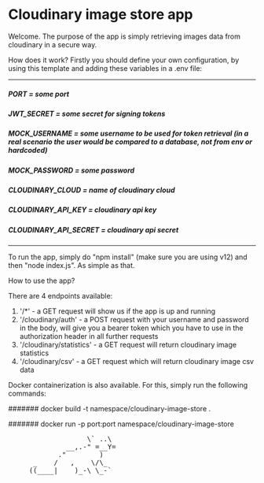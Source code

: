 # Cloudinary image store app


Welcome. The purpose of the app is simply retrieving images 
data from cloudinary in a secure way.

How does it work? 
Firstly you should define your own configuration, by using this template and adding these variables in a .env file:

-------------------------------

##### PORT = some port
##### JWT_SECRET = some secret for signing tokens
##### MOCK_USERNAME = some username to be used for token retrieval (in a real scenario the user would be compared to a database, not from env or hardcoded)
##### MOCK_PASSWORD = some password
##### CLOUDINARY_CLOUD = name of cloudinary cloud
##### CLOUDINARY_API_KEY = cloudinary api key
##### CLOUDINARY_API_SECRET = cloudinary api secret

-------------------------------
To run the app, simply do "npm install" (make sure you are using v12) and then "node index.js". As simple as that.

How to use the app? 

There are 4 endpoints available:
 1. '/*' - a GET request will show us if the app is up and running
 2. '/cloudinary/auth' - a POST request with your username and password in the body, will give you a bearer token which you have to use in the authorization header in all further requests
 3. '/cloudinary/statistics' - a GET request will return cloudinary image statistics
 4. '/cloudinary/csv' - a GET request which will return cloudinary image csv data


Docker containerization is also available. 
For this, simply run the following commands:

####### docker build -t namespace/cloudinary-image-store . 

####### docker run -p port:port namespace/cloudinary-image-store

<pre>
                   \` ..\
              __,.-" =__Y=
            ."        )  
      _    /   ,    \/\_
     ((____|    )_-\ \_-`
 </pre>
 
 